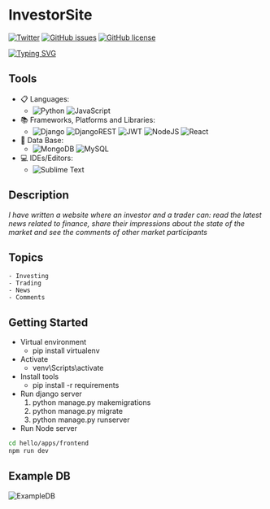 # InvestorSite
[![Twitter](https://img.shields.io/twitter/url?logo=Twitter&style=social&url=https%3A%2F%2Ftwitter.com%2Fad_ge_1)](https://twitter.com/intent/tweet?text=Wow:&url=https%3A%2F%2Fgithub.com%2FDavid2261%2FPython_Apps.git)
[![GitHub issues](https://img.shields.io/github/issues/David2261/Investor)](https://github.com/David2261/Investor/issues)
[![GitHub license](https://img.shields.io/github/license/David2261/Investor)](https://github.com/David2261/Investor/blob/main/LICENSE)

[![Typing SVG](https://readme-typing-svg.herokuapp.com?font=Fira+Code&pause=1000&width=435&lines=The+investor+site)](https://git.io/typing-svg)

## Tools
* 📋 Languages:
	- ![Python](https://img.shields.io/badge/python-3670A0?style=for-the-badge&logo=python&logoColor=ffdd54) ![JavaScript](https://img.shields.io/badge/javascript-%23323330.svg?style=for-the-badge&logo=javascript&logoColor=%23F7DF1E)
* 📚 Frameworks, Platforms and Libraries:
	- ![Django](https://img.shields.io/badge/django-%23092E20.svg?style=for-the-badge&logo=django&logoColor=white) ![DjangoREST](https://img.shields.io/badge/DJANGO-REST-ff1709?style=for-the-badge&logo=django&logoColor=white&color=ff1709&labelColor=gray) ![JWT](https://img.shields.io/badge/JWT-black?style=for-the-badge&logo=JSON%20web%20tokens) ![NodeJS](https://img.shields.io/badge/node.js-6DA55F?style=for-the-badge&logo=node.js&logoColor=white) ![React](https://img.shields.io/badge/react-%2320232a.svg?style=for-the-badge&logo=react&logoColor=%2361DAFB)
* 💾 Data Base:
	- ![MongoDB](https://img.shields.io/badge/MongoDB-%234ea94b.svg?style=for-the-badge&logo=mongodb&logoColor=white) ![MySQL](https://img.shields.io/badge/mysql-%2300f.svg?style=for-the-badge&logo=mysql&logoColor=white)
* 💻 IDEs/Editors:
	- ![Sublime Text](https://img.shields.io/badge/sublime_text-%23575757.svg?style=for-the-badge&logo=sublime-text&logoColor=important)



## Description

*I have written a website where an investor and a trader can: read the latest news related to finance, share their impressions about the state of the market and see the comments of other market participants*

## Topics
	- Investing
	- Trading
	- News
	- Comments

## Getting Started
- Virtual environment
	- pip install virtualenv
- Activate
	- venv\Scripts\activate
- Install tools
	- pip install -r requirements
- Run django server
	1) python manage.py makemigrations
	2) python manage.py migrate
	3) python manage.py runserver
- Run Node server
```bash
cd hello/apps/frontend
npm run dev
```

## Example DB

![ExampleDB]("https://github.com/David2261/Investor/blob/main/.idea/examples/Diagram_InvestorHome.png")
